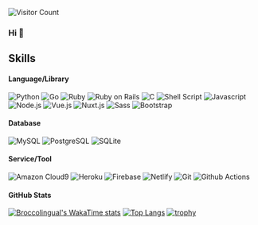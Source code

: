 ![Visitor Count](https://komarev.com/ghpvc/?username=broccolingual&style=flat-square&color=orange)

### Hi 👋

## Skills

#### Language/Library

<p>
<img alt="Python" src="https://img.shields.io/badge/-Python-3776AB.svg?logo=python&style=flat-square&logoColor=white">
<img alt="Go" src="https://img.shields.io/badge/-Go-007d9c.svg?logo=go&style=flat-square&logoColor=white">
<img alt="Ruby" src="https://img.shields.io/badge/Ruby-CC342D?style=flat-square&logo=ruby&logoColor=white" />
<img alt="Ruby on Rails" src="https://img.shields.io/badge/Ruby_on_Rails-CC0000?style=flat-square&logo=ruby-on-rails&logoColor=white" />
<img alt="C" src="https://img.shields.io/badge/-C-A8B9CC.svg?logo=c&style=flat-square&logoColor=black">
<img alt="Shell Script" src="https://img.shields.io/badge/Shell_Script-121011?style=flat-square&logo=gnu-bash&logoColor=white" />
<img alt="Javascript" src="https://img.shields.io/badge/Javascript-F7DF1E.svg?logo=javascript&style=flat-square&logoColor=black">
<img alt="Node.js" src="https://img.shields.io/badge/Node.js-43853D?style=flat-square&logo=node.js&logoColor=white">
<img alt="Vue.js" src="https://img.shields.io/badge/-Vue.js-4FC08D?style=flat-square&logo=vue.js&logoColor=white" />
<img alt="Nuxt.js" src="https://img.shields.io/badge/-Nuxt.js-00C58E?style=flat-square&logo=nuxt.js&logoColor=white" />
<img alt="Sass" src="https://img.shields.io/badge/-Sass-CC6699?style=flat-square&logo=sass&logoColor=white" />
<img alt="Bootstrap" src="https://img.shields.io/badge/-Bootstrap-563D7C?style=flat-square&logo=bootstrap&logoColor=white" />
</p>

#### Database

<p>
<img alt="MySQL" src="https://img.shields.io/badge/MySQL-00000F?style=flat-square&logo=mysql&logoColor=white" />
<img alt="PostgreSQL" src="https://img.shields.io/badge/PostgreSQL-316192?style=flat-square&logo=postgresql&logoColor=white" />
<img alt="SQLite" src="https://img.shields.io/badge/SQLite-07405E?style=flat-square&logo=sqlite&logoColor=white" />
</p>
  
#### Service/Tool

<p>
<img alt="Amazon Cloud9" src="https://img.shields.io/badge/Amazon_Cloud9-232F3E?style=flat-square&logo=amazon-aws&logoColor=white" />
<img alt="Heroku" src="https://img.shields.io/badge/-Heroku-430098?style=flat-square&logo=heroku&logoColor=white" />
<img alt="Firebase" src="https://img.shields.io/badge/-Firebase-FFCA28?style=flat-square&logo=firebase&logoColor=black" />
<img alt="Netlify" src="https://img.shields.io/badge/Netlify-00C7B7?style=flat-square&logo=netlify&logoColor=white" />
<img alt="Git" src="https://img.shields.io/badge/-Git-F05032?style=flat-square&logo=git&logoColor=white" />
<img alt="Github Actions" src="https://img.shields.io/badge/-Github_Actions-2088FF?style=flat-square&logo=github-actions&logoColor=white" />
</p>

#### GitHub Stats

[![Broccolingual's WakaTime stats](https://github-readme-stats.vercel.app/api/wakatime?username=broccolingual&layout=compact)](https://github.com/anuraghazra/github-readme-stats)
[![Top Langs](https://github-readme-stats.vercel.app/api/top-langs/?username=broccolingual&layout=compact)](https://github.com/anuraghazra/github-readme-stats)
[![trophy](https://github-profile-trophy.vercel.app/?username=broccolingual&theme=onedark)](https://github.com/ryo-ma/github-profile-trophy)

</a>
